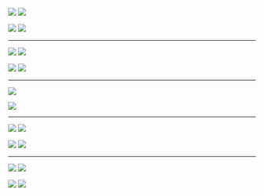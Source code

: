 
![](https://data.volution.ro/ciprian/f8ae5c63a7cccce956f5a634a79a293e/plots/nytimes/us/png/absolute--confirmed--lines.png)
![](https://data.volution.ro/ciprian/f8ae5c63a7cccce956f5a634a79a293e/plots/nytimes/us/png/absolute--deaths--lines.png)

![](https://data.volution.ro/ciprian/f8ae5c63a7cccce956f5a634a79a293e/plots/nytimes/us/png/absolute--confirmed--heatmap.png)
![](https://data.volution.ro/ciprian/f8ae5c63a7cccce956f5a634a79a293e/plots/nytimes/us/png/absolute--deaths--heatmap.png)

----

![](https://data.volution.ro/ciprian/f8ae5c63a7cccce956f5a634a79a293e/plots/nytimes/us/png/peakpct--confirmed--lines.png)
![](https://data.volution.ro/ciprian/f8ae5c63a7cccce956f5a634a79a293e/plots/nytimes/us/png/peakpct--deaths--lines.png)

![](https://data.volution.ro/ciprian/f8ae5c63a7cccce956f5a634a79a293e/plots/nytimes/us/png/peakpct--confirmed--heatmap.png)
![](https://data.volution.ro/ciprian/f8ae5c63a7cccce956f5a634a79a293e/plots/nytimes/us/png/peakpct--deaths--heatmap.png)

----

![](https://data.volution.ro/ciprian/f8ae5c63a7cccce956f5a634a79a293e/plots/nytimes/us/png/relative--deaths--lines.png)

![](https://data.volution.ro/ciprian/f8ae5c63a7cccce956f5a634a79a293e/plots/nytimes/us/png/relative--deaths--heatmap.png)

----

![](https://data.volution.ro/ciprian/f8ae5c63a7cccce956f5a634a79a293e/plots/nytimes/us/png/absolute_pop100k--confirmed--lines.png)
![](https://data.volution.ro/ciprian/f8ae5c63a7cccce956f5a634a79a293e/plots/nytimes/us/png/absolute_pop100k--deaths--lines.png)

![](https://data.volution.ro/ciprian/f8ae5c63a7cccce956f5a634a79a293e/plots/nytimes/us/png/absolute_pop100k--confirmed--heatmap.png)
![](https://data.volution.ro/ciprian/f8ae5c63a7cccce956f5a634a79a293e/plots/nytimes/us/png/absolute_pop100k--deaths--heatmap.png)

----

![](https://data.volution.ro/ciprian/f8ae5c63a7cccce956f5a634a79a293e/plots/nytimes/us/png/delta--confirmed--lines.png)
![](https://data.volution.ro/ciprian/f8ae5c63a7cccce956f5a634a79a293e/plots/nytimes/us/png/delta--deaths--lines.png)

![](https://data.volution.ro/ciprian/f8ae5c63a7cccce956f5a634a79a293e/plots/nytimes/us/png/delta--confirmed--heatmap.png)
![](https://data.volution.ro/ciprian/f8ae5c63a7cccce956f5a634a79a293e/plots/nytimes/us/png/delta--deaths--heatmap.png)

